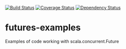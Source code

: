 [![Build Status](https://secure.travis-ci.org/lomeo/futures-examples.png)](http://travis-ci.org/lomeo/futures-examples)
[![Coverage Status](https://coveralls.io/repos/github/lomeo/futures-examples/badge.svg?branch=master)](https://coveralls.io/github/lomeo/futures-examples?branch=master)
[![Dependency Status](https://www.versioneye.com/user/projects/584363131f3a6d01f43c6f6f/badge.svg?style=flat-square)](https://www.versioneye.com/user/projects/584363131f3a6d01f43c6f6f)

# futures-examples
Examples of code working with scala.concurrent.Future

